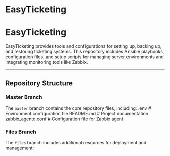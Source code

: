 # EasyTicketing



# EasyTicketing

EasyTicketing provides tools and configurations for setting up, backing up, and restoring ticketing systems. This repository includes Ansible playbooks, configuration files, and setup scripts for managing server environments and integrating monitoring tools like Zabbix.

---

## Repository Structure

### **Master Branch**
The `master` branch contains the core repository files, including:
.env # Environment configuration file README.md # Project documentation zabbix_agentd.conf # Configuration file for Zabbix agent

### **Files Branch**
The `files` branch includes additional resources for deployment and management:




